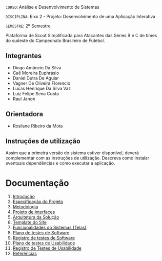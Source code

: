 `CURSO`: Análise e Desenvolvimento de Sistemas

`DISCIPLINA`: Eixo 2 - Projeto: Desenvolvimento de uma Aplicação Interativa

`SEMESTRE`: 2º Semestre

 Plataforma de Scout Simplificada para Atacantes das Séries B e C de times do sudeste do Campeonato Brasileiro de Futebol.

## Integrantes

* Diogo Amâncio Da Silva
* Caê Moreira Euphrásio
* Daniel Dutra De Aguiar
* Vagner De Oliveira Florencio
* Lucas Henrique Da Silva Vaz
* Luiz Felipe Sena Costa
* Raul Janon

## Orientadora

* Rosilane Ribeiro da Mota

## Instruções de utilização

Assim que a primeira versão do sistema estiver disponível, deverá complementar com as instruções de utilização. Descreva como instalar eventuais dependências e como executar a aplicação.

# Documentação

<ol>
<li><a href="Docs/01-Introdução.md"> Introdução</a></li>
<li><a href="Docs/02-Especificação do Projeto.md"> Especificação do Projeto</a></li>
<li><a href="Docs/03-Metodologia.md"> Metodologia</a></li>
<li><a href="Docs/04-Projeto de Interface.md"> Projeto de interfaces</a></li>
<li><a href="Docs/05-Arquitetura da Solução.md"> Arquitetura da Solução</a></li>
<li><a href="Docs/06-Template padrão do Site.md"> Template do Site</a></li>
<li><a href="Docs/07-Funcionalidades do Sistemas.md"> Funcionalidades do Sistemas (Telas)</a></li>
<li><a href="Docs/08-Plano de testes de Software.md"> Plano de testes de Software</a></li>
<li><a href="Docs/09-Registro de Testes de Software.md"> Registro de testes de Software</a></li>
<li><a href="Docs/10-Plano de testes de Usabilidade.md"> Plano de testes de Usabilidade</a></li>
<li><a href="Docs/11-Registro de Testes de Usabilidade.md"> Registro de Testes de Usabilidade</a></li>
<li><a href="Docs/12-Referências.md"> Referências</a></li>
</ol>
